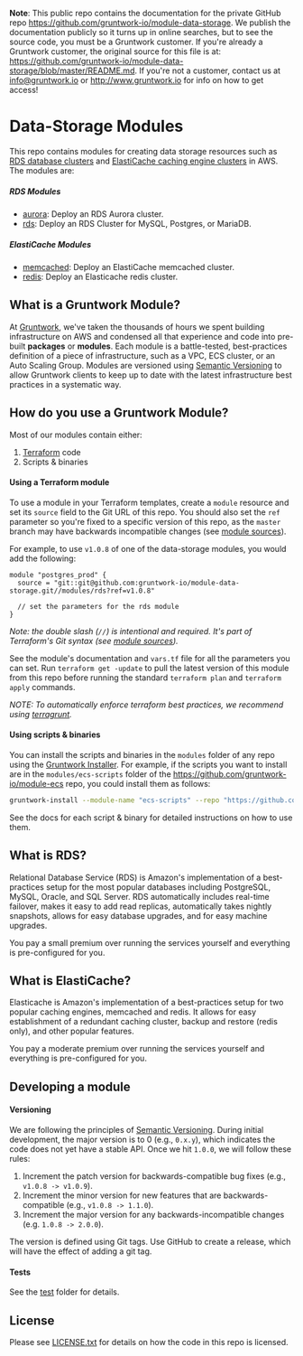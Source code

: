**Note**: This public repo contains the documentation for the private GitHub repo <https://github.com/gruntwork-io/module-data-storage>.
We publish the documentation publicly so it turns up in online searches, but to see the source code, you must be a Gruntwork customer.
If you're already a Gruntwork customer, the original source for this file is at: <https://github.com/gruntwork-io/module-data-storage/blob/master/README.md>.
If you're not a customer, contact us at <info@gruntwork.io> or <http://www.gruntwork.io> for info on how to get access!

# Data-Storage Modules

This repo contains modules for creating data storage resources such as [RDS database clusters](https://aws.amazon.com/rds/) and [ElastiCache caching engine clusters](https://aws.amazon.com/elasticache/) in AWS. The modules are:

##### RDS Modules

* [aurora](/modules/aurora): Deploy an RDS Aurora cluster.
* [rds](/modules/rds): Deploy an RDS Cluster for MySQL, Postgres, or MariaDB. 

##### ElastiCache Modules

* [memcached](/modules/memcached): Deploy an ElastiCache memcached cluster. 
* [redis](/modules/redis): Deploy an Elasticache redis cluster. 

## What is a Gruntwork Module?

At [Gruntwork](http://www.gruntwork.io), we've taken the thousands of hours we spent building infrastructure on AWS and
condensed all that experience and code into pre-built **packages** or **modules**. Each module is a battle-tested,
best-practices definition of a piece of infrastructure, such as a VPC, ECS cluster, or an Auto Scaling Group. Modules
are versioned using [Semantic Versioning](http://semver.org/) to allow Gruntwork clients to keep up to date with the
latest infrastructure best practices in a systematic way.

## How do you use a Gruntwork Module?

Most of our modules contain either:

1. [Terraform](https://www.terraform.io/) code
1. Scripts & binaries

#### Using a Terraform module

To use a module in your Terraform templates, create a `module` resource and set its `source` field to the Git URL of
this repo. You should also set the `ref` parameter so you're fixed to a specific version of this repo, as the `master`
branch may have backwards incompatible changes (see [module
sources](https://www.terraform.io/docs/modules/sources.html)).

For example, to use `v1.0.8` of one of the data-storage modules, you would add the following:

```hcl
module "postgres_prod" {
  source = "git::git@github.com:gruntwork-io/module-data-storage.git//modules/rds?ref=v1.0.8"

  // set the parameters for the rds module
}
```

*Note: the double slash (`//`) is intentional and required. It's part of Terraform's Git syntax (see [module
sources](https://www.terraform.io/docs/modules/sources.html)).*

See the module's documentation and `vars.tf` file for all the parameters you can set. Run `terraform get -update` to
pull the latest version of this module from this repo before running the standard  `terraform plan` and
`terraform apply` commands.

*NOTE: To automatically enforce terraform best practices, we recommend using [terragrunt](https://github.com/gruntwork-io/terragrunt).*

#### Using scripts & binaries

You can install the scripts and binaries in the `modules` folder of any repo using the [Gruntwork
Installer](https://github.com/gruntwork-io/gruntwork-installer). For example, if the scripts you want to install are
in the `modules/ecs-scripts` folder of the https://github.com/gruntwork-io/module-ecs repo, you could install them
as follows:

```bash
gruntwork-install --module-name "ecs-scripts" --repo "https://github.com/gruntwork-io/module-ecs" --tag "0.0.1"
```

See the docs for each script & binary for detailed instructions on how to use them.

## What is RDS?

Relational Database Service (RDS) is Amazon's implementation of a best-practices setup for the most popular databases
including PostgreSQL, MySQL, Oracle, and SQL Server. RDS automatically includes real-time failover, makes it easy to add
read replicas, automatically takes nightly snapshots, allows for easy database upgrades, and for easy machine upgrades.

You pay a small premium over running the services yourself and everything is pre-configured for you.

## What is ElastiCache?

Elasticache is Amazon's implementation of a best-practices setup for two popular caching engines, memcached and redis.
It allows for easy establishment of a redundant caching cluster, backup and restore (redis only), and other popular features.

You pay a moderate premium over running the services yourself and everything is pre-configured for you.

## Developing a module

#### Versioning

We are following the principles of [Semantic Versioning](http://semver.org/). During initial development, the major
version is to 0 (e.g., `0.x.y`), which indicates the code does not yet have a stable API. Once we hit `1.0.0`, we will
follow these rules:

1. Increment the patch version for backwards-compatible bug fixes (e.g., `v1.0.8 -> v1.0.9`).
2. Increment the minor version for new features that are backwards-compatible (e.g., `v1.0.8 -> 1.1.0`).
3. Increment the major version for any backwards-incompatible changes (e.g. `1.0.8 -> 2.0.0`).

The version is defined using Git tags. Use GitHub to create a release, which will have the effect of adding a git tag.

#### Tests

See the [test](/test) folder for details.

## License

Please see [LICENSE.txt](/LICENSE.txt) for details on how the code in this repo is licensed.